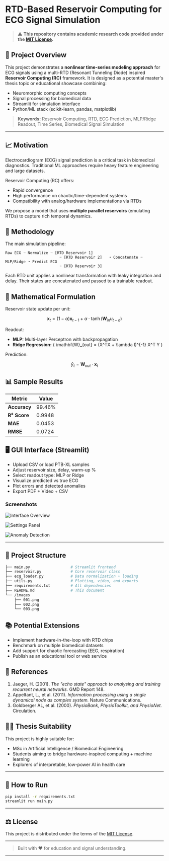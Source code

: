 # RTD-Based Reservoir Computing for ECG Signal Simulation

> ⚠️ **This repository contains academic research code provided under the [MIT License](LICENSE).**

## 🧠 Project Overview

This project demonstrates a **nonlinear time-series modeling approach** for ECG signals using a multi-RTD (Resonant Tunneling Diode) inspired **Reservoir Computing (RC)** framework. It is designed as a potential master's thesis topic or educational showcase combining:

- Neuromorphic computing concepts
- Signal processing for biomedical data
- Streamlit for simulation interface
- Python/ML stack (scikit-learn, pandas, matplotlib)

> **Keywords:** Reservoir Computing, RTD, ECG Prediction, MLP/Ridge Readout, Time Series, Biomedical Signal Simulation

---

## 📈 Motivation

Electrocardiogram (ECG) signal prediction is a critical task in biomedical diagnostics. Traditional ML approaches require heavy feature engineering and large datasets.

Reservoir Computing (RC) offers:

- Rapid convergence
- High performance on chaotic/time-dependent systems
- Compatibility with analog/hardware implementations via RTDs

We propose a model that uses **multiple parallel reservoirs** (emulating RTDs) to capture rich temporal dynamics.


## 🧪 Methodology

The main simulation pipeline:

```
Raw ECG ➝ Normalize ➝ [RTD Reservoir 1]
                        ➝ [RTD Reservoir 2]   ➝ Concatenate ➝ MLP/Ridge ➝ Predict ECG
                        ➝ [RTD Reservoir 3]
```

Each RTD unit applies a nonlinear transformation with leaky integration and delay. Their states are concatenated and passed to a trainable readout.


## 🧮 Mathematical Formulation

Reservoir state update per unit:

$$
\mathbf{x}_t = (1 - \alpha) \mathbf{x}_{t-1} + \alpha \cdot \tanh(\mathbf{W}_{in} u_{t-d})
$$

Readout:

- **MLP:** Multi-layer Perceptron with backpropagation
- **Ridge Regression:** \( \mathbf{W}_{out} = (X^TX + \lambda I)^{-1} X^T Y \)

Prediction:

$$
\hat{y}_t = \mathbf{W}_{out} \cdot \mathbf{x}_t
$$


## 📊 Sample Results

| Metric       | Value    |
|--------------|----------|
| **Accuracy** | 99.46%   |
| **R² Score** | 0.9948   |
| **MAE**      | 0.0453   |
| **RMSE**     | 0.0724   |



## 🖥️ GUI Interface (Streamlit)

- Upload CSV or load PTB-XL samples
- Adjust reservoir size, delay, warm-up %
- Select readout type: MLP or Ridge
- Visualize predicted vs true ECG
- Plot errors and detected anomalies
- Export PDF + Video + CSV

### Screenshots

![Interface Overview](images/001.png)

![Settings Panel](images/002.png)

![Anomaly Detection](images/003.png)

---

## 📂 Project Structure

```bash
├── main.py                  # Streamlit frontend
├── reservoir.py             # Core reservoir class
├── ecg_loader.py            # Data normalization + loading
├── utils.py                 # Plotting, video, and exports
├── requirements.txt         # All dependencies
├── README.md                # This document
└── /images
    ├── 001.png
    ├── 002.png
    └── 003.png
```


## 📚 Potential Extensions

- Implement hardware-in-the-loop with RTD chips
- Benchmark on multiple biomedical datasets
- Add support for chaotic forecasting (EEG, respiration)
- Publish as an educational tool or web service


## 📘 References

1. Jaeger, H. (2001). *The "echo state" approach to analysing and training recurrent neural networks.* GMD Report 148.
2. Appeltant, L., et al. (2011). *Information processing using a single dynamical node as complex system.* Nature Communications.
3. Goldberger AL, et al. (2000). *PhysioBank, PhysioToolkit, and PhysioNet.* Circulation.


## 🧑‍🎓 Thesis Suitability

This project is highly suitable for:

- MSc in Artificial Intelligence / Biomedical Engineering
- Students aiming to bridge hardware-inspired computing + machine learning
- Explorers of interpretable, low-power AI in health care

---

## 📌 How to Run

```bash
pip install -r requirements.txt
streamlit run main.py
```

---

## ⚖️ License

This project is distributed under the terms of the [MIT License](LICENSE).

---

> Built with ❤️ for education and signal understanding.

---
